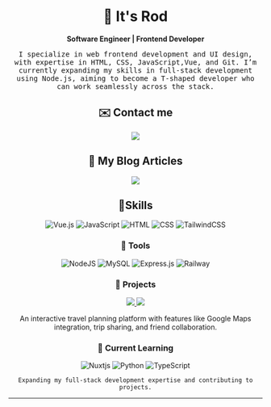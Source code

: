 <div align="center">
  
  # 👋 It's Rod
<!-- ![20250113_1429_Focused Code Simplicity_simple_compose_01jhf5mrx1fr6948pq73gst29t](https://github.com/user-attachments/assets/669a11f3-990e-41ac-90e3-c2cff3cfa326) --> 
**Software Engineer | Frontend Developer**   
<p dir="auto">
<samp>
I specialize in web frontend development and UI design, with expertise in HTML, CSS, JavaScript,Vue, and Git. I’m currently expanding my skills in full-stack development using Node.js, aiming to become a T-shaped developer who can work seamlessly across the stack.  
</samp>
</p>

## ✉️ Contact me
<a href="mailto:rodchang1212@gmail.com" target="_blank">
  <img src="https://img.shields.io/badge/Gmail-D14836?style=for-the-badge&logo=gmail&logoColor=white" />
</a> 

<!--<a href="5456" target="_blank">
  <img src="https://img.shields.io/badge/Linkedin-%230077B5.svg?style=for-the-badge&logo=Linkedin&logoColor=white">
</a>  -->

## 💬 My Blog Articles
<a href="https://medium.com/@rodchang12" target="_blank">
  <img src="https://img.shields.io/badge/Medium-12100E?style=for-the-badge&logo=medium&logoColor=white" />
</a>


## 🔧Skills  
![Vue.js](https://img.shields.io/badge/vuejs-%2335495e.svg?style=for-the-badge&logo=vuedotjs&logoColor=%234FC08D)
![JavaScript](https://img.shields.io/badge/javascript-%23323330.svg?style=for-the-badge&logo=javascript&logoColor=%23F7DF1E)
![HTML](https://img.shields.io/badge/html-%23E34F26.svg?style=for-the-badge&logo=html5&logoColor=white)
![CSS](https://img.shields.io/badge/css-%231572B6.svg?style=for-the-badge&logo=css3&logoColor=white)
![TailwindCSS](https://img.shields.io/badge/tailwindcss-%2338B2AC.svg?style=for-the-badge&logo=tailwind-css&logoColor=white)


### 🧰 Tools
![NodeJS](https://img.shields.io/badge/node.js-6DA55F?style=for-the-badge&logo=node.js&logoColor=white)
![MySQL](https://img.shields.io/badge/mysql-4479A1.svg?style=for-the-badge&logo=mysql&logoColor=white)
![Express.js](https://img.shields.io/badge/express.js-%23404d59.svg?style=for-the-badge&logo=express&logoColor=%2361DAFB)
![Railway](https://img.shields.io/badge/railway-%23000.svg?style=for-the-badge&logo=railway&logoColor=white)

### **💼 Projects**  
<div>
<a href="https://www.tripuzzle.fun" target="_blank">
  <img src="https://img.shields.io/badge/TriPuzzle-D14836?style=for-the-badge&logo=webpage&logoColor=white">
</a> 
  
<a href="https://github.com/fontend-team4/TriPuzzle" target="_blank">
  <img src="https://img.shields.io/badge/TriPuzzle-%23000?style=for-the-badge&logo=github&logoColor=white">
</a> 
 <p> 
   An interactive travel planning platform with features like Google Maps integration, trip sharing, and friend collaboration.  
 </p>
 </div>



### 🌱 Current Learning 
![Nuxtjs](https://img.shields.io/badge/Nuxt-020420?style=for-the-badge&logo=nuxt&logoColor=#00DC82)
![Python](https://img.shields.io/badge/python-3670A0?style=for-the-badge&logo=python&logoColor=ffdd54)
![TypeScript](https://img.shields.io/badge/typescript-%23007ACC.svg?style=for-the-badge&logo=typescript&logoColor=white)


    Expanding my full-stack development expertise and contributing to projects.

---
</div>
